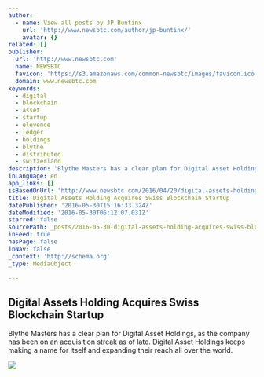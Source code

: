 ```yaml
---
author:
  - name: View all posts by JP Buntinx
    url: 'http://www.newsbtc.com/author/jp-buntinx/'
    avatar: {}
related: []
publisher:
  url: 'http://www.newsbtc.com'
  name: NEWSBTC
  favicon: 'https://s3.amazonaws.com/common-newsbtc/images/favicon.ico'
  domain: www.newsbtc.com
keywords:
  - digital
  - blockchain
  - asset
  - startup
  - elevence
  - ledger
  - holdings
  - blythe
  - distributed
  - switzerland
description: 'Blythe Masters has a clear plan for Digital Asset Holdings, as the company has been on an acquisition streak as of late. Digital Asset Holdings keeps making a name for itself and expanding their reach all over the world.'
inLanguage: en
app_links: []
isBasedOnUrl: 'http://www.newsbtc.com/2016/04/20/digital-assets-holding-acquires-swiss-blockchain-startup/'
title: Digital Assets Holding Acquires Swiss Blockchain Startup
datePublished: '2016-05-30T15:16:33.324Z'
dateModified: '2016-05-30T06:12:07.031Z'
starred: false
sourcePath: _posts/2016-05-30-digital-assets-holding-acquires-swiss-blockchain-startup.md
inFeed: true
hasPage: false
inNav: false
_context: 'http://schema.org'
_type: MediaObject

---
```

<article style=""><h1>Digital Assets Holding Acquires Swiss Blockchain Startup</h1><p>Blythe Masters has a clear plan for Digital Asset Holdings, as the company has been on an acquisition streak as of late. Digital Asset Holdings keeps making a name for itself and expanding their reach all over the world.</p><img src="http://s3.amazonaws.com/main-newsbtc-images/2016/04/20114547/Digital-Asset-Holdings.jpg" /></article>